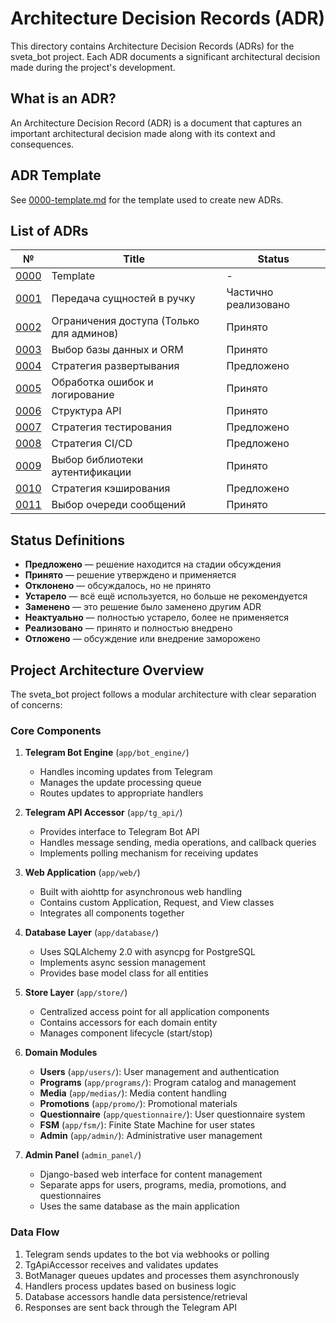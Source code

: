 # Architecture Decision Records (ADR)

This directory contains Architecture Decision Records (ADRs) for the sveta_bot project. Each ADR documents a significant architectural decision made during the project's development.

## What is an ADR?

An Architecture Decision Record (ADR) is a document that captures an important architectural decision made along with its context and consequences.

## ADR Template

See [0000-template.md](0000-template.md) for the template used to create new ADRs.

## List of ADRs

| № | Title | Status |
|---|-------|--------|
| [0000](0000-template.md) | Template | - |
| [0001](0001-context.md) | Передача сущностей в ручку | Частично реализовано |
| [0002](0002-access_handler.md) | Ограничения доступа (Только для админов) | Принято |
| [0003](0003-database-choice.md) | Выбор базы данных и ORM | Принято |
| [0004](0004-deployment-strategy.md) | Стратегия развертывания | Предложено |
| [0005](0005-error-handling.md) | Обработка ошибок и логирование | Принято |
| [0006](0006-api-structure.md) | Структура API | Принято |
| [0007](0007-testing-strategy.md) | Стратегия тестирования | Предложено |
| [0008](0008-ci-cd.md) | Стратегия CI/CD | Предложено |
| [0009](0009-authentication-library-choice.md) | Выбор библиотеки аутентификации | Принято |
| [0010](0010-caching-strategy.md) | Стратегия кэширования | Предложено |
| [0011](0011-message-queue-choice.md) | Выбор очереди сообщений | Принято |

## Status Definitions

- **Предложено** — решение находится на стадии обсуждения
- **Принято** — решение утверждено и применяется
- **Отклонено** — обсуждалось, но не принято
- **Устарело** — всё ещё используется, но больше не рекомендуется
- **Заменено** — это решение было заменено другим ADR
- **Неактуально** — полностью устарело, более не применяется
- **Реализовано** — принято и полностью внедрено
- **Отложено** — обсуждение или внедрение заморожено

## Project Architecture Overview

The sveta_bot project follows a modular architecture with clear separation of concerns:

### Core Components

1. **Telegram Bot Engine** (`app/bot_engine/`)
   - Handles incoming updates from Telegram
   - Manages the update processing queue
   - Routes updates to appropriate handlers

2. **Telegram API Accessor** (`app/tg_api/`)
   - Provides interface to Telegram Bot API
   - Handles message sending, media operations, and callback queries
   - Implements polling mechanism for receiving updates

3. **Web Application** (`app/web/`)
   - Built with aiohttp for asynchronous web handling
   - Contains custom Application, Request, and View classes
   - Integrates all components together

4. **Database Layer** (`app/database/`)
   - Uses SQLAlchemy 2.0 with asyncpg for PostgreSQL
   - Implements async session management
   - Provides base model class for all entities

5. **Store Layer** (`app/store/`)
   - Centralized access point for all application components
   - Contains accessors for each domain entity
   - Manages component lifecycle (start/stop)

6. **Domain Modules**
   - **Users** (`app/users/`): User management and authentication
   - **Programs** (`app/programs/`): Program catalog and management
   - **Media** (`app/medias/`): Media content handling
   - **Promotions** (`app/promo/`): Promotional materials
   - **Questionnaire** (`app/questionnaire/`): User questionnaire system
   - **FSM** (`app/fsm/`): Finite State Machine for user states
   - **Admin** (`app/admin/`): Administrative user management

7. **Admin Panel** (`admin_panel/`)
   - Django-based web interface for content management
   - Separate apps for users, programs, media, promotions, and questionnaires
   - Uses the same database as the main application

### Data Flow

1. Telegram sends updates to the bot via webhooks or polling
2. TgApiAccessor receives and validates updates
3. BotManager queues updates and processes them asynchronously
4. Handlers process updates based on business logic
5. Database accessors handle data persistence/retrieval
6. Responses are sent back through the Telegram API